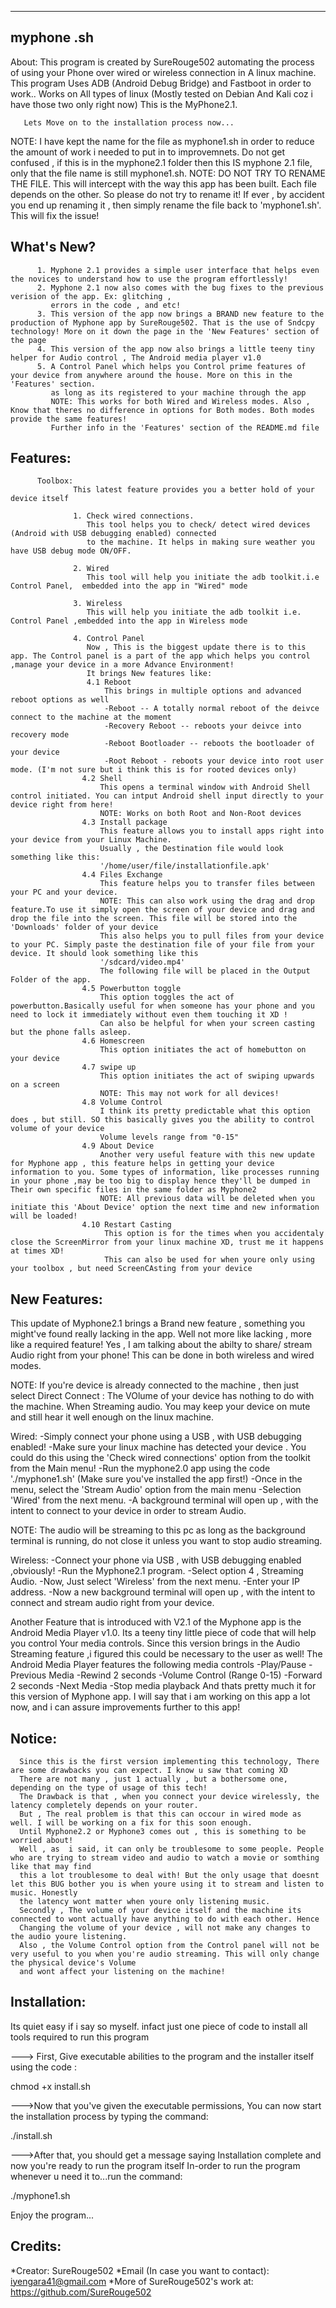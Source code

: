 ---------------------------------------------------------------------------------------------------------------------------------------------------------------------

myphone .sh
------------

About: This program is created by SureRouge502 automating the process of using your Phone over wired or wireless connection in
       A linux machine. This program Uses ADB (Android Debug Bridge) and Fastboot in order to work..
       Works on All types of linux (Mostly tested on Debian And Kali coz i have those two only right now)
       This is the MyPhone2.1.

       Lets Move on to the installation process now...

NOTE: I have kept the name for the file as myphone1.sh in order to reduce the amount of work i needed to put in to improvemnets.
      Do not get confused , if this is in the myphone2.1 folder then this IS myphone 2.1 file, only that the file name is still myphone1.sh.
NOTE: DO NOT TRY TO RENAME THE FILE. This will intercept with the way this app has been built. Each file depends on the other. So please do not try to rename it!
      If ever , by accident you end up renaming it , then simply rename the file back to 'myphone1.sh'. This will fix the issue!

What's New?
-----------
          1. Myphone 2.1 provides a simple user interface that helps even the novices to understand how to use the program effortlessly!
          2. Myphone 2.1 now also comes with the bug fixes to the previous verision of the app. Ex: glitching ,
             errors in the code , and etc!
          3. This version of the app now brings a BRAND new feature to the production of Myphone app by SureRouge502. That is the use of Sndcpy technology! More on it down the page in the 'New Features' section of the page
          4. This version of the app now also brings a little teeny tiny helper for Audio control , The Android media player v1.0
          5. A Control Panel which helps you Control prime features of your device from anywhere around the house. More on this in the 'Features' section.
             as long as its registered to your machine through the app 
             NOTE: This works for both Wired and Wireless modes. Also , Know that theres no difference in options for Both modes. Both modes provide the same features!
             Further info in the 'Features' section of the README.md file
          

Features:
---------
          Toolbox:
                  This latest feature provides you a better hold of your device itself

                  1. Check wired connections.
                     This tool helps you to check/ detect wired devices (Android with USB debugging enabled) connected
                     to the machine. It helps in making sure weather you have USB debug mode ON/OFF.

                  2. Wired
                     This tool will help you initiate the adb toolkit.i.e Control Panel,  embedded into the app in "Wired" mode

                  3. Wireless
                     This will help you initiate the adb toolkit i.e. Control Panel ,embedded into the app in Wireless mode
 
                  4. Control Panel
                     Now , This is the biggest update there is to this app. The Control panel is a part of the app which helps you control ,manage your device in a more Advance Environment!
                     It brings New features like:
                     4.1 Reboot
                         This brings in multiple options and advanced reboot options as well
                         -Reboot -- A totally normal reboot of the deivce connect to the machine at the moment
                         -Recovery Reboot -- reboots your deivce into recovery mode
                         -Reboot Bootloader -- reboots the bootloader of your device
                         -Root Reboot - reboots your device into root user mode. (I'm not sure but i think this is for rooted devices only)
                    4.2 Shell
                        This opens a terminal window with Android Shell control initiated. You can intput Android shell input directly to your device right from here!
                        NOTE: Works on both Root and Non-Root devices
                    4.3 Install package
                        This feature allows you to install apps right into your device from your Linux Machine.
                        Usually , the Destination file would look something like this:
                        '/home/user/file/installationfile.apk'
                    4.4 Files Exchange
                        This feature helps you to transfer files between your PC and your device. 
                        NOTE: This can also work using the drag and drop feature.To use it simply open the screen of your device and drag and drop the file into the screen. This file will be stored into the 'Downloads' folder of your device
                        This also helps you to pull files from your device to your PC. Simply paste the destination file of your file from your device. It should look something like this
                        '/sdcard/video.mp4'
                        The following file will be placed in the Output Folder of the app.
                    4.5 Powerbutton toggle
                        This option toggles the act of powerbutton.Basically useful for when someone has your phone and you need to lock it immediately without even them touching it XD !
                        Can also be helpful for when your screen casting but the phone falls asleep.
                    4.6 Homescreen
                        This option initiates the act of homebutton on your device
                    4.7 swipe up
                        This option initiates the act of swiping upwards on a screen
                        NOTE: This may not work for all devices!
                    4.8 Volume Control
                        I think its pretty predictable what this option does , but still. SO this basically gives you the ability to control volume of your device
                        Volume levels range from "0-15"
                    4.9 About Device
                        Another very useful feature with this new update for Myphone app , this feature helps in getting your device information to you. Some types of information, like processes running in your phone ,may be too big to display hence they'll be dumped in Their own specific files in the same folder as Myphone2
                        NOTE: All previous data will be deleted when you initiate this 'About Device' option the next time and new information will be loaded!
                    4.10 Restart Casting
                         This option is for the times when you accidentaly close the ScreenMirror from your linux machine XD, trust me it happens at times XD!
                         This can also be used for when youre only using your toolbox , but need ScreenCAsting from your device


New Features:
-------------
This update of Myphone2.1 brings a Brand new feature , something you might've found really lacking in the app. Well not more like lacking , more like a required feature! 
Yes , I am talking about the abilty to share/ stream Audio right from your phone! This can be done in both wireless and wired modes. 

NOTE: If you're device is already connected to the machine , then just select Direct Connect
    : The VOlume of your device has nothing to do with the machine. When Streaming audio. You may keep your device on mute and still hear it well enough on the linux machine.
 

Wired:
    -Simply connect your phone using a USB , with USB debugging enabled!
    -Make sure your linux machine has detected your device . You could do this using the 'Check wired connections' option from the toolkit from the Main menu!
    -Run the myphone2.0 app using the code './myphone1.sh' (Make sure you've installed the app first!)
    -Once in the menu, select the 'Stream Audio' option from the main menu
    -Selection 'Wired' from the next menu.
    -A background terminal will open up , with the intent to connect to your device in order to stream Audio.

NOTE: The audio will be streaming to this pc as long as the background terminal is running, do not close it unless you want to stop audio streaming.

Wireless:
    -Connect your phone via USB , with USB debugging enabled ,obviously!
    -Run the Myphone2.1 program.
    -Select option 4 , Streaming Audio.
    -Now, Just select 'Wireless' from the next menu.
    -Enter your IP address.
    -Now a new background terminal will open up , with the intent to connect and stream audio right from your device.

Another Feature that is introduced with V2.1 of the Myphone app is the Android Media Player v1.0. Its a teeny tiny little piece of code that will help you control
Your media controls. Since this version brings in the Audio Streaming feature ,i figured this could be necessary to the user as well!
The Android Media Player features the following media controls
    -Play/Pause
    -Previous Media
    -Rewind 2 seconds
    -Volume Control (Range 0-15)
    -Forward 2 seconds
    -Next Media
    -Stop media playback
And thats pretty much it for this version of Myphone app.
I will say that i am working on this app a lot now, and i can assure improvements further to this app!


Notice:
-------
      Since this is the first version implementing this technology, There are some drawbacks you can expect. I know u saw that coming XD
      There are not many , just 1 actually , but a bothersome one, depending on the type of usage of this tech!
      The Drawback is that , when you connect your device wirelessly, the latency completely depends on your router.
      But , The real problem is that this can occour in wired mode as well. I will be working on a fix for this soon enough.
      Until Myphone2.2 or Myphone3 comes out , this is something to be worried about!
      Well , as  i said, it can only be troublesome to some people. People who are trying to stream video and audio to watch a movie or somthing like that may find
      this a lot troublesome to deal with! But the only usage that doesnt let this BUG bother you is when youre using it to stream and listen to music. Honestly 
      the latency wont matter when youre only listening music.
      Secondly , The volume of your device itself and the machine its connected to wont actually have anything to do with each other. Hence 
      Changing the volume of your device , will not make any changes to the audio youre listening. 
      Also , the Volume Control option from the Control panel will not be very useful to you when you're audio streaming. This will only change the physical device's Volume
      and wont affect your listening on the machine!


Installation:
--------------

Its quiet easy if i say so myself. infact just one piece of code to install all tools required to run this program

---> First, Give executable abilities to the program and the installer itself using the code :

chmod +x install.sh 

--->Now that you've given the executable permissions, You can now start the installation process by typing the command:

./install.sh

--->After that, you should get a message saying Installation complete and now you're ready to run the program itself
    In-order to run the program whenever u need it to...run the command:

./myphone1.sh

Enjoy the program...




Credits:
--------

*Creator: SureRouge502
*Email (In case you want to contact): iyengara41@gmail.com
*More of SureRouge502's work at:
 https://github.com/SureRouge502
